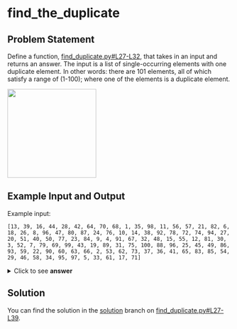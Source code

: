 # find_the_duplicate


## Problem Statement

Define a function, [find_duplicate.py#L27-L32](https://github.com/zsirotto/find_the_duplicate/blob/95b73000e3685c1fa2e7cc015d2a9a5186af494b/find_duplicate.py#L27-L32), that takes in an input and returns an answer. The input is a list of single-occurring elements with one duplicate element. In other words: there are 101 elements, all of which satisfy a range of (1-100); where one of the elements is a duplicate element.

<img src="https://user-images.githubusercontent.com/73962680/102017728-b0487900-3d36-11eb-8c71-b098fab29a48.png" width="200"></img>

## Example Input and Output

Example input:

```
[13, 39, 16, 44, 28, 42, 64, 70, 68, 1, 35, 98, 11, 56, 57, 21, 82, 6, 18, 26, 8, 96, 47, 80, 87, 24, 76, 10, 14, 38, 92, 78, 72, 74, 94, 27, 20, 51, 40, 50, 77, 23, 84, 9, 4, 91, 67, 32, 48, 15, 55, 12, 81, 30, 3, 52, 7, 79, 69, 99, 43, 19, 89, 31, 75, 100, 88, 96, 25, 45, 49, 86, 93, 59, 22, 90, 60, 63, 66, 2, 53, 62, 73, 37, 36, 41, 65, 83, 85, 54, 29, 46, 58, 34, 95, 97, 5, 33, 61, 17, 71]
```

<details>
  <summary>Click to see <b>answer</b></summary>

```
96
```

</details>

## Solution

You can find the solution in the [solution](https://github.com/zsirotto/find_the_duplicate/blob/solution) branch on [find_duplicate.py#L27-L39](https://github.com/zsirotto/find_the_duplicate/blob/solution/find_duplicate.py#L27-L39).
